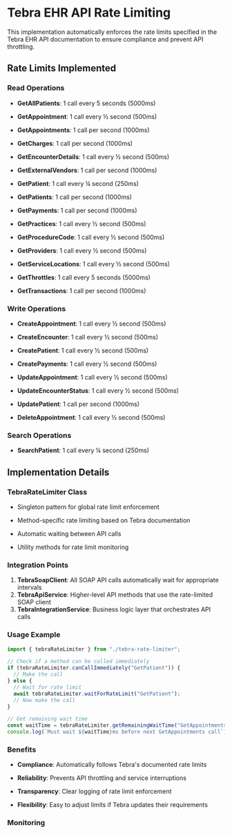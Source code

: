 
# Tebra EHR API Rate Limiting

This implementation automatically enforces the rate limits specified in the Tebra EHR API documentation to ensure compliance and prevent API throttling.

## Rate Limits Implemented

### Read Operations

- **GetAllPatients**: 1 call every 5 seconds (5000ms)

- **GetAppointment**: 1 call every ½ second (500ms)

- **GetAppointments**: 1 call per second (1000ms)

- **GetCharges**: 1 call per second (1000ms)

- **GetEncounterDetails**: 1 call every ½ second (500ms)

- **GetExternalVendors**: 1 call per second (1000ms)

- **GetPatient**: 1 call every ¼ second (250ms)

- **GetPatients**: 1 call per second (1000ms)

- **GetPayments**: 1 call per second (1000ms)

- **GetPractices**: 1 call every ½ second (500ms)

- **GetProcedureCode**: 1 call every ½ second (500ms)

- **GetProviders**: 1 call every ½ second (500ms)

- **GetServiceLocations**: 1 call every ½ second (500ms)

- **GetThrottles**: 1 call every 5 seconds (5000ms)

- **GetTransactions**: 1 call per second (1000ms)

### Write Operations

- **CreateAppointment**: 1 call every ½ second (500ms)

- **CreateEncounter**: 1 call every ½ second (500ms)

- **CreatePatient**: 1 call every ½ second (500ms)

- **CreatePayments**: 1 call every ½ second (500ms)

- **UpdateAppointment**: 1 call every ½ second (500ms)

- **UpdateEncounterStatus**: 1 call every ½ second (500ms)

- **UpdatePatient**: 1 call per second (1000ms)

- **DeleteAppointment**: 1 call every ½ second (500ms)

### Search Operations

- **SearchPatient**: 1 call every ¼ second (250ms)

## Implementation Details

### TebraRateLimiter Class

- Singleton pattern for global rate limit enforcement

- Method-specific rate limiting based on Tebra documentation

- Automatic waiting between API calls

- Utility methods for rate limit monitoring

### Integration Points

1. **TebraSoapClient**: All SOAP API calls automatically wait for appropriate intervals
2. **TebraApiService**: Higher-level API methods that use the rate-limited SOAP client
3. **TebraIntegrationService**: Business logic layer that orchestrates API calls

### Usage Example

```typescript
import { tebraRateLimiter } from "./tebra-rate-limiter";

// Check if a method can be called immediately
if (tebraRateLimiter.canCallImmediately("GetPatient")) {
  // Make the call
} else {
  // Wait for rate limit
  await tebraRateLimiter.waitForRateLimit("GetPatient");
  // Now make the call
}

// Get remaining wait time
const waitTime = tebraRateLimiter.getRemainingWaitTime("GetAppointments");
console.log(`Must wait ${waitTime}ms before next GetAppointments call`);

```

### Benefits

- **Compliance**: Automatically follows Tebra's documented rate limits

- **Reliability**: Prevents API throttling and service interruptions

- **Transparency**: Clear logging of rate limit enforcement

- **Flexibility**: Easy to adjust limits if Tebra updates their requirements

### Monitoring
